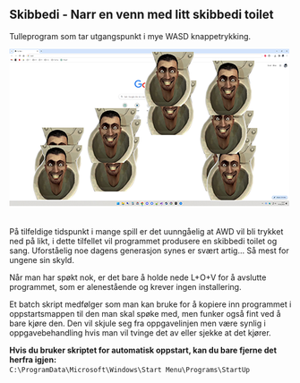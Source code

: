 ﻿## Skibbedi - Narr en venn med litt skibbedi toilet  

Tulleprogram som tar utgangspunkt i mye WASD knappetrykking.  

![Example UI](example_ui.png)  
   
   
På tilfeldige tidspunkt i mange spill er det uunngåelig at AWD vil bli trykket ned på likt, 
i dette tilfellet vil programmet produsere en skibbedi toilet og sang. Uforståelig noe dagens 
generasjon synes er svært artig... Så mest for ungene sin skyld.

Når man har spøkt nok, er det bare å holde nede L+O+V for å avslutte programmet, som er alenestående og krever ingen installering.  

Et batch skript medfølger som man kan bruke for å kopiere inn programmet i oppstartsmappen til den man skal spøke med, 
men funker også fint ved å bare kjøre den. Den vil skjule seg fra oppgavelinjen men være synlig i oppgavebehandling hvis 
man vil tvinge det av eller sjekke at det kjører.  

**Hvis du bruker skriptet for automatisk oppstart, kan du bare fjerne det herfra igjen:**  
```C:\ProgramData\Microsoft\Windows\Start Menu\Programs\StartUp```